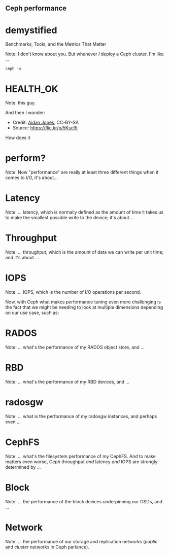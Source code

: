 ## Ceph performance
# demystified
Benchmarks, Tools, and the Metrics That Matter

Note: I don't know about you. But whenever *I* deploy a Ceph cluster,
I'm like ...


<!-- .slide: data-background="https://farm4.staticflickr.com/3113/3117146807_578f059d67_b_d.jpg" -->
`ceph -s`
# HEALTH_OK
Note: this guy.

And then I wonder:

- Credit: [Aidan Jones](https://www.flickr.com/photos/aidan_jones/), CC-BY-SA
- Source: https://flic.kr/p/5Ksc9t


How does it
# perform?

Note: Now "performance" are really at least three different things
when it comes to I/O, it's about...


# Latency

Note: ... latency, which is normally defined as the amount of time it
takes us to make the smallest possible write to the device; it's about...


# Throughput

Note: ... throughput, which is the amount of data we can write per
unit time; and it's about ...


# IOPS

Note: ... IOPS, which is the number of I/O operations per second.

Now, with Ceph what makes performance tuning even more challenging is
the fact that we might be needing to look at multiple dimensions
depending on our use case, such as:


# RADOS

Note: ... what's the performance of my RADOS object store, and ...


# RBD

Note: ... what's the performance of my RBD devices, and ...


# radosgw

Note: ... what is the performance of my radosgw instances, and perhaps
even ...


# CephFS

Note: ... what's the filesystem performance of my CephFS. And to make
matters even worse, Ceph throughput *and* latency *and* IOPS are
strongly determined by ...


# Block

Note: ... the performance of the block devices underpinning our OSDs,
and ...


# Network

Note: ... the performance of our storage and replication networks
(*public* and *cluster* networks in Ceph parlance).
